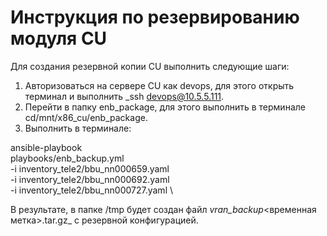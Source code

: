 # Инструкция по резервированию модуля CU

Для создания резервной копии CU выполнить следующие шаги:

1. Авторизоваться на сервере CU как devops, для этого открыть терминал и выполнить _ssh devops@10.5.5.111.
2. Перейти в папку enb_package, для этого выполнить в терминале cd/mnt/x86_cu/enb_package.
3. Выполнить в терминале:

ansible-playbook \
playbooks/enb_backup.yml \
-i inventory_tele2/bbu_nn000659.yaml \
-i inventory_tele2/bbu_nn000692.yaml \
-i inventory_tele2/bbu_nn000727.yaml \

В результате, в папке /tmp будет создан файл _vran_backup_<временная метка>.tar.gz_ с резервной конфигурацией.
